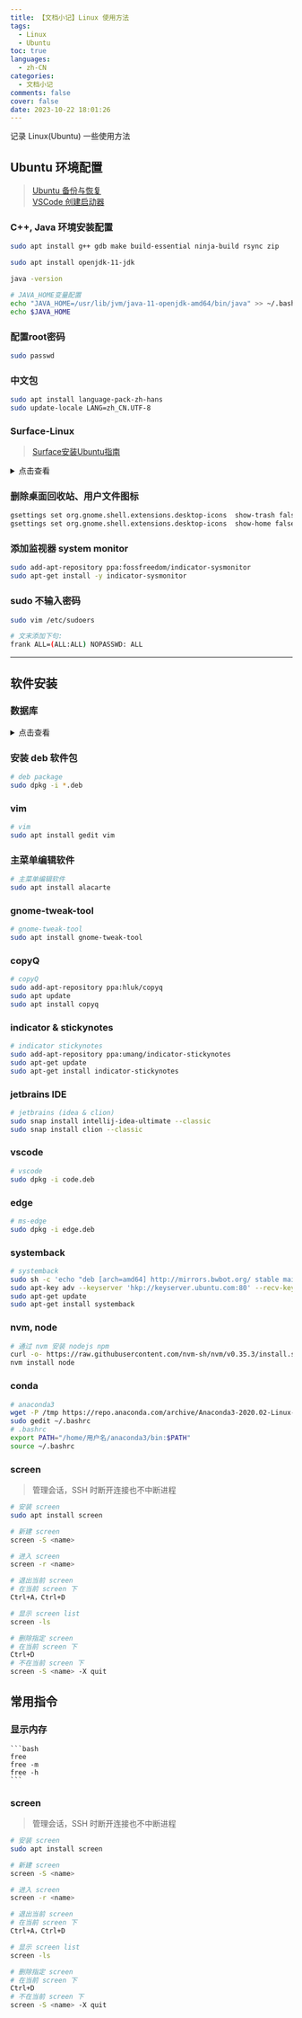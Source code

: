 ```yaml
---
title: 【文档小记】Linux 使用方法
tags:
  - Linux
  - Ubuntu
toc: true
languages:
  - zh-CN
categories:
  - 文档小记
comments: false
cover: false
date: 2023-10-22 18:01:26
---
```


记录 Linux(Ubuntu) 一些使用方法

<!-- more -->

## Ubuntu 环境配置

> [Ubuntu 备份与恢复](https://blog.csdn.net/sinat_27554409/article/details/78227496)  
> [VSCode 创建启动器](https://blog.csdn.net/weixin_39289876/article/details/118484127)

### C++, Java 环境安装配置
  ```bash
  sudo apt install g++ gdb make build-essential ninja-build rsync zip
  
  sudo apt install openjdk-11-jdk
  
  java -version
  
  # JAVA_HOME变量配置 
  echo "JAVA_HOME=/usr/lib/jvm/java-11-openjdk-amd64/bin/java" >> ~/.bashrc
  echo $JAVA_HOME
  ```

### 配置root密码
  ```bash
  sudo passwd
  ```

### 中文包  
  ```bash
  sudo apt install language-pack-zh-hans
  sudo update-locale LANG=zh_CN.UTF-8
  ```

### Surface-Linux
> [Surface安装Ubuntu指南](https://blog.csdn.net/weixin_43858776/article/details/109351218)  

<details>
<summary>点击查看</summary>

  ```bash
  wget -qO - https://raw.githubusercontent.com/linux-surface/linux-surface/master/pkg/keys/surface.asc \
  | gpg --dearmor | sudo dd of=/etc/apt/trusted.gpg.d/linux-surface.gpg
  
  echo "deb [arch=amd64] https://pkg.surfacelinux.com/debian release main" \
  | sudo tee /etc/apt/sources.list.d/linux-surface.list
  
  sudo apt update
  
  # if errors
  sudo add-apt-repository ppa:gpxbv/apt-urlfix
  sudo apt-get update
  sudo apt install apt
  
  sudo apt install linux-image-surface    linux-headers-surface iptsd libwacom-surface
  
  sudo systemctl enable iptsd
  
  sudo apt install linux-surface-secureboot-mok
  
  sudo update-grub
  ```
</details>

### 删除桌面回收站、用户文件图标
  ```bash
  gsettings set org.gnome.shell.extensions.desktop-icons  show-trash false
  gsettings set org.gnome.shell.extensions.desktop-icons  show-home false
  ```

### 添加监视器 system monitor
  ```bash
  sudo add-apt-repository ppa:fossfreedom/indicator-sysmonitor
  sudo apt-get install -y indicator-sysmonitor
  ```

### sudo 不输入密码
  ```bash
  sudo vim /etc/sudoers
  
  # 文末添加下句: 
  frank ALL=(ALL:ALL) NOPASSWD: ALL
  ```

---

## 软件安装

### 数据库
<details>
<summary>点击查看</summary>

  ```bash
  sudo apt install mysql-server
  
  sudo apt install mysql-client
  
  sudo apt install libmysqlclient-dev
  
  sudo vim /etc/mysql/debian.cnf
  
  mysql -u debian-sys-maint -p
  
  flush privileges;
  
  alter user 'root'@'localhost' identified with   caching_sha2_password by '123456frank'
  
  flush privileges
  
  quit
  
  service mysql restart
  ```
</details>


### 安装 deb 软件包
  
  ```bash
  # deb package
  sudo dpkg -i *.deb
  ```
  
### vim
  
  ```bash
  # vim
  sudo apt install gedit vim
  ```

### 主菜单编辑软件
  
  ```bash
  # 主菜单编辑软件
  sudo apt install alacarte
  ```

### gnome-tweak-tool
  
  ```bash
  # gnome-tweak-tool
  sudo apt install gnome-tweak-tool
  ```
  
### copyQ
  
  ```bash
  # copyQ
  sudo add-apt-repository ppa:hluk/copyq
  sudo apt update
  sudo apt install copyq
  ```
  
### indicator & stickynotes

  ```bash
  # indicator stickynotes
  sudo add-apt-repository ppa:umang/indicator-stickynotes
  sudo apt-get update
  sudo apt-get install indicator-stickynotes
  ```
  
### jetbrains IDE

  ```bash
  # jetbrains (idea & clion)
  sudo snap install intellij-idea-ultimate --classic
  sudo snap install clion --classic
  ```
  
### vscode

  ```bash
  # vscode
  sudo dpkg -i code.deb
  ```
  
### edge
  
  ```bash
  # ms-edge
  sudo dpkg -i edge.deb
  ```

### systemback

  ```bash
  # systemback
  sudo sh -c 'echo "deb [arch=amd64] http://mirrors.bwbot.org/ stable main" > /etc/apt/sources.list.d/systemback. list'
  sudo apt-key adv --keyserver 'hkp://keyserver.ubuntu.com:80' --recv-key 50B2C005A67B264F
  sudo apt-get update
  sudo apt-get install systemback
  ```

### nvm, node

  ```bash
  # 通过 nvm 安装 nodejs npm
  curl -o- https://raw.githubusercontent.com/nvm-sh/nvm/v0.35.3/install.sh | bash
  nvm install node
  ```

### conda

  ```bash
  # anaconda3
  wget -P /tmp https://repo.anaconda.com/archive/Anaconda3-2020.02-Linux-x86_64.sh
  sudo gedit ~/.bashrc
  # .bashrc
  export PATH="/home/用户名/anaconda3/bin:$PATH"
  source ~/.bashrc
  ```

### screen

> 管理会话，SSH 时断开连接也不中断进程

  ```bash
  # 安装 screen
  sudo apt install screen
  
  # 新建 screen
  screen -S <name>
  
  # 进入 screen
  screen -r <name>
  
  # 退出当前 screen
  # 在当前 screen 下
  Ctrl+A，Ctrl+D  
  
  # 显示 screen list
  ​​​​​​​screen -ls
  
  # 删除指定 screen
  # 在当前 screen 下
  Ctrl+D
  # 不在当前 screen 下
  ​​​​​​​screen -S <name> -X quit
  ```



## 常用指令

### 显示内存

    ```bash
    free
    free -m
    free -h
    ```

### screen

> 管理会话，SSH 时断开连接也不中断进程

  ```bash
  # 安装 screen
  sudo apt install screen
  
  # 新建 screen
  screen -S <name>
  
  # 进入 screen
  screen -r <name>
  
  # 退出当前 screen
  # 在当前 screen 下
  Ctrl+A，Ctrl+D  
  
  # 显示 screen list
  ​​​​​​​screen -ls
  
  # 删除指定 screen
  # 在当前 screen 下
  Ctrl+D
  # 不在当前 screen 下
  ​​​​​​​screen -S <name> -X quit
  ```

